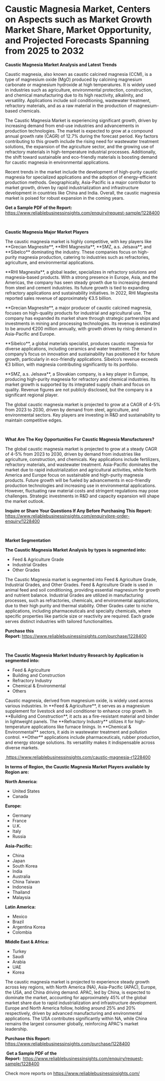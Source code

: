 <p><h1>Caustic Magnesia Market, Centers on Aspects such as Market Growth Market Share, Market Opportunity, and Projected Forecasts Spanning from 2025 to 2032</h1></p><p><strong>Caustic Magnesia Market Analysis and Latest Trends</strong></p>
<p><p>Caustic magnesia, also known as caustic calcined magnesia (CCM), is a type of magnesium oxide (MgO) produced by calcining magnesium carbonate or magnesium hydroxide at high temperatures. It is widely used in industries such as agriculture, environmental protection, construction, and chemical manufacturing due to its high reactivity, alkalinity, and versatility. Applications include soil conditioning, wastewater treatment, refractory materials, and as a raw material in the production of magnesium-based chemicals.</p><p>The Caustic Magnesia Market is experiencing significant growth, driven by increasing demand from end-use industries and advancements in production technologies. The market is expected to grow at a compound annual growth rate (CAGR) of 12.7% during the forecast period. Key factors contributing to this growth include the rising need for wastewater treatment solutions, the expansion of the agriculture sector, and the growing use of refractory materials in high-temperature industrial processes. Additionally, the shift toward sustainable and eco-friendly materials is boosting demand for caustic magnesia in environmental applications.</p><p>Recent trends in the market include the development of high-purity caustic magnesia for specialized applications and the adoption of energy-efficient production methods. Geographically, Asia-Pacific is a major contributor to market growth, driven by rapid industrialization and infrastructure development in countries like China and India. Overall, the caustic magnesia market is poised for robust expansion in the coming years.</p></p>
<p><strong>Get a Sample PDF of the Report:&nbsp;</strong> <a href="https://www.reliablebusinessinsights.com/enquiry/request-sample/1228400?utm_campaign=2201&utm_medium=2&utm_source=Github&utm_content=ia&utm_term=26012025&utm_id=caustic-magnesia">https://www.reliablebusinessinsights.com/enquiry/request-sample/1228400</a></p>
<p>&nbsp;</p>
<p><strong>Caustic Magnesia Major Market Players</strong></p>
<p><p>The caustic magnesia market is highly competitive, with key players like **Grecian Magnesite**, **RHI Magnesita**, **SMZ, a.s. Jelsava**, and **Sibelco** dominating the industry. These companies focus on high-purity magnesia production, catering to industries such as refractories, agriculture, and environmental applications.</p><p>**RHI Magnesita**, a global leader, specializes in refractory solutions and magnesia-based products. With a strong presence in Europe, Asia, and the Americas, the company has seen steady growth due to increasing demand from steel and cement industries. Its future growth is tied to expanding refractory applications and sustainability initiatives. In 2022, RHI Magnesita reported sales revenue of approximately €3.5 billion.</p><p>**Grecian Magnesite**, a major producer of caustic calcined magnesia, focuses on high-quality products for industrial and agricultural use. The company has expanded its market share through strategic partnerships and investments in mining and processing technologies. Its revenue is estimated to be around €200 million annually, with growth driven by rising demand in Asia-Pacific and Europe.</p><p>**Sibelco**, a global materials specialist, produces caustic magnesia for diverse applications, including ceramics and water treatment. The company’s focus on innovation and sustainability has positioned it for future growth, particularly in eco-friendly applications. Sibelco’s revenue exceeds €3 billion, with magnesia contributing significantly to its portfolio.</p><p>**SMZ, a.s. Jelsava**, a Slovakian company, is a key player in Europe, producing high-purity magnesia for refractory and chemical industries. Its market growth is supported by its integrated supply chain and focus on quality. Revenue figures are not publicly disclosed, but the company is a significant regional player.</p><p>The global caustic magnesia market is projected to grow at a CAGR of 4-5% from 2023 to 2030, driven by demand from steel, agriculture, and environmental sectors. Key players are investing in R&D and sustainability to maintain competitive edges.</p></p>
<p>&nbsp;</p>
<p><strong>What Are The Key Opportunities For Caustic Magnesia Manufacturers?</strong></p>
<p><p>The global caustic magnesia market is projected to grow at a steady CAGR of 4-5% from 2023 to 2030, driven by demand from industries like agriculture, construction, and chemicals. Key applications include fertilizers, refractory materials, and wastewater treatment. Asia-Pacific dominates the market due to rapid industrialization and agricultural activities, while North America and Europe focus on sustainable and high-purity magnesia products. Future growth will be fueled by advancements in eco-friendly production technologies and increasing use in environmental applications. However, fluctuating raw material costs and stringent regulations may pose challenges. Strategic investments in R&D and capacity expansion will shape the market outlook.</p></p>
<p><strong>Inquire or Share Your Questions If Any Before Purchasing This Report:</strong> <a href="https://www.reliablebusinessinsights.com/enquiry/pre-order-enquiry/1228400?utm_campaign=2201&utm_medium=2&utm_source=Github&utm_content=ia&utm_term=26012025&utm_id=caustic-magnesia">https://www.reliablebusinessinsights.com/enquiry/pre-order-enquiry/1228400</a></p>
<p>&nbsp;</p>
<p><strong>Market Segmentation</strong></p>
<p><strong>The Caustic Magnesia Market Analysis by types is segmented into:</strong></p>
<p><ul><li>Feed & Agriculture Grade</li><li>Industrial Grades</li><li>Other Grades</li></ul></p>
<p><p>The Caustic Magnesia market is segmented into Feed & Agriculture Grade, Industrial Grades, and Other Grades. Feed & Agriculture Grade is used in animal feed and soil conditioning, providing essential magnesium for growth and nutrient balance. Industrial Grades are utilized in manufacturing processes, such as refractories, chemicals, and environmental applications, due to their high purity and thermal stability. Other Grades cater to niche applications, including pharmaceuticals and specialty chemicals, where specific properties like particle size or reactivity are required. Each grade serves distinct industries with tailored functionalities.</p></p>
<p><strong>Purchase this Report:&nbsp;</strong><a href="https://www.reliablebusinessinsights.com/purchase/1228400?utm_campaign=2201&utm_medium=2&utm_source=Github&utm_content=ia&utm_term=26012025&utm_id=caustic-magnesia">https://www.reliablebusinessinsights.com/purchase/1228400</a></p>
<p>&nbsp;</p>
<p><strong>The Caustic Magnesia Market Industry Research by Application is segmented into:</strong></p>
<p><ul><li>Feed & Agriculture</li><li>Building and Construction</li><li>Refractory Industry</li><li>Chemical & Environmental</li><li>Others</li></ul></p>
<p><p>Caustic magnesia, derived from magnesium oxide, is widely used across various industries. In **Feed & Agriculture**, it serves as a magnesium supplement for livestock and soil conditioner to enhance crop growth. In **Building and Construction**, it acts as a fire-resistant material and binder in lightweight panels. The **Refractory Industry** utilizes it for high-temperature applications like furnace linings. In **Chemical & Environmental** sectors, it aids in wastewater treatment and pollution control. **Other** applications include pharmaceuticals, rubber production, and energy storage solutions. Its versatility makes it indispensable across diverse markets.</p></p>
<p><a href="https://www.reliablebusinessinsights.com/caustic-magnesia-r1228400?utm_campaign=2201&utm_medium=2&utm_source=Github&utm_content=ia&utm_term=26012025&utm_id=caustic-magnesia">&nbsp;https://www.reliablebusinessinsights.com/caustic-magnesia-r1228400</a></p>
<p><strong>In terms of Region, the Caustic Magnesia Market Players available by Region are:</strong></p>
<p>
    <p> <strong> North America: </strong>
        <ul>
            <li>United States</li>
            <li>Canada</li>
        </ul>
        </p> 
    <p> <strong> Europe: </strong>
        <ul>
            <li>Germany</li>
            <li>France</li>
            <li>U.K.</li>
            <li>Italy</li>
            <li>Russia</li>
        </ul>
        </p> 
    <p> <strong> Asia-Pacific: </strong>
        <ul>
            <li>China</li>
            <li>Japan</li>
            <li>South Korea</li>
            <li>India</li>
            <li>Australia</li>
            <li>China Taiwan</li>
            <li>Indonesia</li>
            <li>Thailand</li>
            <li>Malaysia</li>
        </ul>
        </p> 
    <p> <strong> Latin America: </strong>
        <ul>
            <li>Mexico</li>
            <li>Brazil</li>
            <li>Argentina Korea</li>
            <li>Colombia</li>
        </ul>
        </p> 
    <p> <strong> Middle East & Africa: </strong>
        <ul>
            <li>Turkey</li>
            <li>Saudi</li>
            <li>Arabia</li>
            <li>UAE</li>
            <li>Korea</li>
        </ul>
    </p>
    </p>
<p><p>The caustic magnesia market is projected to experience steady growth across key regions, with North America (NA), Asia-Pacific (APAC), Europe, the USA, and China driving demand. APAC, led by China, is expected to dominate the market, accounting for approximately 45% of the global market share due to rapid industrialization and infrastructure development. Europe and North America follow, holding around 25% and 20% respectively, driven by advanced manufacturing and environmental applications. The USA contributes significantly within NA, while China remains the largest consumer globally, reinforcing APAC's market leadership.</p></p>
<p><strong>Purchase this Report: </strong><a href="https://www.reliablebusinessinsights.com/purchase/1228400?utm_campaign=2201&utm_medium=2&utm_source=Github&utm_content=ia&utm_term=26012025&utm_id=caustic-magnesia">https://www.reliablebusinessinsights.com/purchase/1228400</a></p>
<p>&nbsp;<strong>Get a Sample PDF of the Report:&nbsp;&nbsp;</strong><a href="https://www.reliablebusinessinsights.com/enquiry/request-sample/1228400?utm_campaign=2201&utm_medium=2&utm_source=Github&utm_content=ia&utm_term=26012025&utm_id=caustic-magnesia">https://www.reliablebusinessinsights.com/enquiry/request-sample/1228400</a></p>
<p><strong></strong></p>
<p>Check more reports on <a href="https://www.reliablebusinessinsights.com/?utm_campaign=2201&utm_medium=2&utm_source=Github&utm_content=ia&utm_term=26012025&utm_id=caustic-magnesia">https://www.reliablebusinessinsights.com/</a></p>
